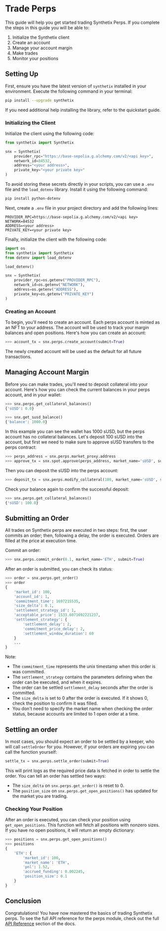 # Trade Perps

This guide will help you get started trading Synthetix Perps. If you complete the steps in this guide you will be able to:
1. Initialize the Synthetix client
1. Create an account
1. Manage your account margin
1. Make trades
1. Monitor your positions

## Setting Up

First, ensure you have the latest version of `synthetix` installed in your environment. Execute the following command in your terminal:

```bash
pip install --upgrade synthetix
```

If you need additional help installing the library, refer to the quickstart guide.

### Initializing the Client

Initialize the client using the following code:

```python
from synthetix import Synthetix

snx = Synthetix(
    provider_rpc="https://base-sepolia.g.alchemy.com/v2/<api key>",
    network_id=84532,
    address="<your address>",
    private_key="<your private key>"
)
```

To avoid storing these secrets directly in your scripts, you can use a `.env` file and the `load_dotenv` library. Install it using the following command:

```bash
pip install python-dotenv
```

Next, create a `.env` file in your project directory and add the following lines:

```
PROVIDER_RPC=https://base-sepolia.g.alchemy.com/v2/<api key>
NETWORK=84532
ADDRESS=<your address>
PRIVATE_KEY=<your private key>
```

Finally, initialize the client with the following code:

```python
import os
from synthetix import Synthetix
from dotenv import load_dotenv

load_dotenv()

snx = Synthetix(
    provider_rpc=os.getenv("PROVIDER_RPC"),
    network_id=os.getenv("NETWORK"),
    address=os.getenv("ADDRESS"),
    private_key=os.getenv("PRIVATE_KEY")
)
```

### Creating an Account

To begin, you'll need to create an account. Each perps account is minted as an NFT to your address. The account will be used to track your margin balances and open positions. Here's how you can create an account:

```python
>>> account_tx = snx.perps.create_account(submit=True)
```

The newly created account will be used as the default for all future transactions.

## Managing Account Margin

Before you can make trades, you'll need to deposit collateral into your account. Here's how you can check the current balances in your perps account, and in your wallet:

```python
>>> snx.perps.get_collateral_balances()
{'sUSD': 0.0}

>>> snx.get_susd_balance()
{'balance': 1000.0}
```

In this example you can see the wallet has 1000 sUSD, but the perps account has no collateral balances. Let's deposit 100 sUSD into the account, but first we need to make sure to approve sUSD transfers to the perps contract:

```python
>>> perps_address = snx.perps.market_proxy.address
>>> approve_tx = snx.spot.approve(perps_address, market_name='sUSD', submit=True)
```

Then you can deposit the sUSD into the perps account:

```python
>>> deposit_tx = snx.perps.modify_collateral(100, market_name='sUSD', submit=True)
```

Check your balance again to confirm the successful deposit:

```python
>>> snx.perps.get_collateral_balances()
{'sUSD': 100.0}
```

## Submitting an Order

All trades on Synthetix perps are executed in two steps: first, the user commits an order; then, following a delay, the order is executed. Orders are filled at the price at execution time.

Commit an order:

```python
>>> snx.perps.commit_order(0.1, market_name='ETH', submit=True)
```

After an order is submitted, you can check its status:
```python
>>> order = snx.perps.get_order()
>>> order
{
    'market_id': 100,
    'account_id': 1,
    'commitment_time': 1697215535,
    'size_delta': 0.1,
    'settlement_strategy_id': 1, 
    'acceptable_price': 1533.6071692221237,
    'settlement_strategy': {
        'settlement_delay': 2,
        'commitment_price_delay': 2,
        'settlement_window_duration': 60
    }
    ...
}
```

Note:
* The `commitment_time` represents the unix timestamp when this order is was committed.
* The `settlement_strategy` contains the parameters defining when the order can be executed, and when it expires.
* The order can be settled `settlement_delay` seconds after the order is committed.
* The `size_delta` is set to 0 after the order is executed. If it shows 0, check the position to confirm it was filled.
* You don't need to specify the market name when checking the order status, because accounts are limited to 1 open order at a time.

## Settling an order

In most cases, you should expect an order to be settled by a keeper, who will call `settleOrder` for you. However, if your orders are expiring you can call the function yourself:

```python
settle_tx = snx.perps.settle_order(submit=True)
```

This will print logs as the required price data is fetched in order to settle the order. You can tell an order has settled two ways:
* The `size_delta` on `snx.perps.get_order()` is reset to 0.
* The `position_size` on `snx.perps.get_open_positions()` has updated for the market you are trading.

### Checking Your Position

After an order is executed, you can check your position using `get_open_positions`. This function will fetch all positions with nonzero sizes. If you have no open positions, it will return an empty dictionary:

```python
>>> positions = snx.perps.get_open_positions()
>>> positions
{
    'ETH': {
        'market_id': 100,
        'market_name': 'ETH',
        'pnl': 1.52,
        'accrued_funding': 0.002245,
        'position_size': 0.1
    }
}
```

## Conclusion

Congratulations! You have now mastered the basics of trading Synthetix perps. To see the full API reference for the perps module, check out the full [API Reference](https://synthetixio.github.io/python-sdk/modules/synthetix.html) section of the docs.
